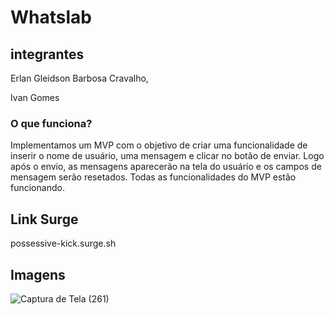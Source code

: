 # Whatslab

## integrantes 
Erlan Gleidson Barbosa Cravalho, 

Ivan Gomes

### O que funciona? 
Implementamos um MVP com o objetivo de criar uma funcionalidade de inserir o nome de usuário, uma mensagem e clicar no botão de enviar. Logo após o envio, as mensagens aparecerão na tela do usuário e os campos de mensagem serão resetados. Todas as funcionalidades do MVP estão funcionando. 

## Link Surge
possessive-kick.surge.sh

## Imagens
![Captura de Tela (261)](https://user-images.githubusercontent.com/77033019/126089996-b706b869-d82a-4dfe-a016-b5006f75e6d3.png)


